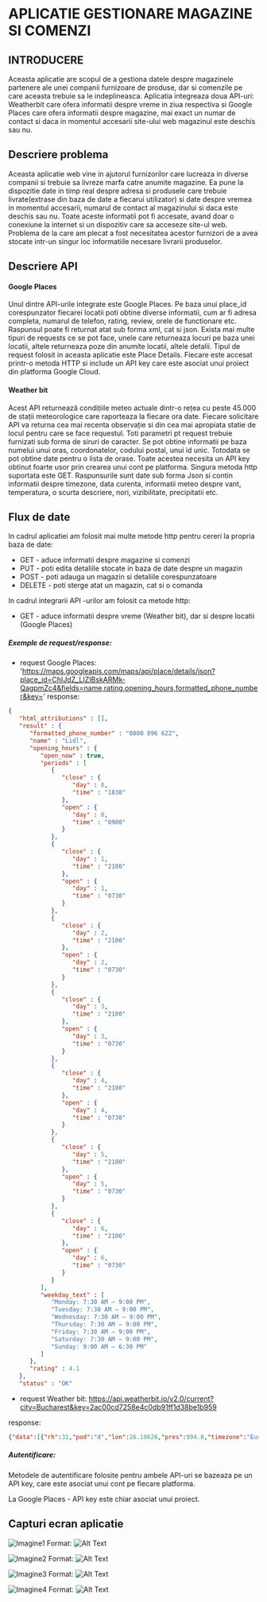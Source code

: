 # APLICATIE GESTIONARE MAGAZINE SI COMENZI

## INTRODUCERE
Aceasta aplicatie are scopul de a gestiona datele despre magazinele partenere ale unei companii furnizoare de produse, dar si comenzile pe care aceasta
trebuie sa le indeplineasca. Aplicatia integreaza doua API-uri: Weatherbit care ofera informatii despre vreme
in ziua respectiva si Google Places care ofera informatii despre magazine, mai exact un numar de contact
si daca in momentul accesarii site-ului web magazinul este deschis sau nu.

## Descriere problema
Aceasta aplicatie web vine in ajutorul furnizorilor care lucreaza in diverse companii si trebuie sa livreze marfa catre
anumite magazine. Ea pune la dispozitie date in timp real despre adresa si produsele care trebuie livrate(extrase din baza de date a fiecarui utilizator) si date despre
vremea in momentul accesarii, numarul de contact al magazinului si daca este deschis sau nu.
Toate aceste informatii pot fi accesate, avand doar o conexiune la internet si un dispozitiv care sa
acceseze site-ul web.
Problema de la care am plecat a fost necesitatea acestor furnizori de a avea stocate intr-un singur loc
informatiile necesare livrarii produselor.

## Descriere API
#### Google Places
Unul dintre API-urile integrate este Google Places. Pe baza unui place_id corespunzator fiecarei locatii
poti obtine diverse informatii, cum ar fi adresa completa, numarul de telefon, rating, review, orele de functionare etc.
Raspunsul poate fi returnat atat sub forma xml, cat si json. Exista mai multe tipuri de requests ce se pot face, unele
care returneaza locuri pe baza unei locatii, altele returneaza poze din anumite locatii, altele detalii.
Tipul de request folosit in aceasta aplicatie este Place Details. Fiecare este accesat printr-o metoda HTTP si include un API key care este asociat unui proiect din platforma Google Cloud.

#### Weather bit
Acest API returnează condițiile meteo actuale dintr-o rețea cu peste 45.000 de stații
meteorologice care raporteaza la fiecare ora date. 
Fiecare solicitare API va returna cea mai recenta observație si din cea mai apropiata statie de locul pentru care se face requestul.
Toti parametri pt request trebuie furnizati sub forma de siruri de caracter. Se pot obtine informatii pe baza numelui unui oras, coordonatelor, codului postal, unui id unic.
Totodata se pot obtine date pentru o lista de orase. Toate acestea necesita un API key obtinut foarte usor prin crearea unui cont pe platforma.
Singura metoda http suportata este GET. Raspunsurile sunt date sub forma Json si contin informatii
despre timezone, data curenta, informatii meteo despre vant, temperatura, o scurta descriere, nori, vizibilitate, precipitatii etc.

## Flux de date
In cadrul aplicatiei am folosit mai multe metode http pentru cereri la propria baza de date:
* GET - aduce informatii despre magazine si comenzi
* PUT - poti edita detaliile stocate in baza de date despre un magazin
* POST - poti adauga un magazin si detaliile corespunzatoare
* DELETE - poti sterge atat un magazin, cat si o comanda

In cadrul integrarii API -urilor am folosit ca metode http:
* GET - aduce informatii despre vreme (Weather bit), dar si despre locatii (Google Places)
##### Exemple de request/response:
- request Google Places: 'https://maps.googleapis.com/maps/api/place/details/json?place_id=ChIJdZ_LIZIBskARMk-QagpmZc4&fields=name,rating,opening_hours,formatted_phone_number&key='
response: 
```json 
{
   "html_attributions" : [],
   "result" : {
      "formatted_phone_number" : "0800 896 622",
      "name" : "Lidl",
      "opening_hours" : {
         "open_now" : true,
         "periods" : [
            {
               "close" : {
                  "day" : 0,
                  "time" : "1830"
               },
               "open" : {
                  "day" : 0,
                  "time" : "0900"
               }
            },
            {
               "close" : {
                  "day" : 1,
                  "time" : "2100"
               },
               "open" : {
                  "day" : 1,
                  "time" : "0730"
               }
            },
            {
               "close" : {
                  "day" : 2,
                  "time" : "2100"
               },
               "open" : {
                  "day" : 2,
                  "time" : "0730"
               }
            },
            {
               "close" : {
                  "day" : 3,
                  "time" : "2100"
               },
               "open" : {
                  "day" : 3,
                  "time" : "0730"
               }
            },
            {
               "close" : {
                  "day" : 4,
                  "time" : "2100"
               },
               "open" : {
                  "day" : 4,
                  "time" : "0730"
               }
            },
            {
               "close" : {
                  "day" : 5,
                  "time" : "2100"
               },
               "open" : {
                  "day" : 5,
                  "time" : "0730"
               }
            },
            {
               "close" : {
                  "day" : 6,
                  "time" : "2100"
               },
               "open" : {
                  "day" : 6,
                  "time" : "0730"
               }
            }
         ],
         "weekday_text" : [
            "Monday: 7:30 AM – 9:00 PM",
            "Tuesday: 7:30 AM – 9:00 PM",
            "Wednesday: 7:30 AM – 9:00 PM",
            "Thursday: 7:30 AM – 9:00 PM",
            "Friday: 7:30 AM – 9:00 PM",
            "Saturday: 7:30 AM – 9:00 PM",
            "Sunday: 9:00 AM – 6:30 PM"
         ]
      },
      "rating" : 4.1
   },
   "status" : "OK" 
   ``` 
- request Weather bit: https://api.weatherbit.io/v2.0/current?city=Bucharest&key=2ac00cd7258e4c0db91ff1d38be1b959

response:
``` json
{"data":[{"rh":31,"pod":"d","lon":26.10626,"pres":994.8,"timezone":"Europe\/Bucharest","ob_time":"2020-05-12 14:35","country_code":"RO","clouds":100,"ts":1589294100,"solar_rad":114.1,"state_code":"10","city_name":"Bucharest","wind_spd":1,"last_ob_time":"2020-05-12T14:35:00","wind_cdir_full":"north","wind_cdir":"N","slp":1004.3,"vis":1.5,"h_angle":45,"sunset":"17:33","dni":809.7,"dewpt":11,"snow":0,"uv":6.17284,"precip":3.15789,"wind_dir":0,"sunrise":"02:50","ghi":570.38,"dhi":99.67,"aqi":67,"lat":44.43225,"weather":{"icon":"r01d","code":"500","description":"Light rain"},"datetime":"2020-05-12:14","temp":30,"station":"AU800","elev_angle":36.1,"app_temp":28.9}],"count":1}
```


##### Autentificare:
Metodele de autentificare folosite pentru ambele API-uri se bazeaza pe un API key, care este asociat unui cont pe fiecare platforma.

La Google Places - API key este chiar asociat unui proiect.

## Capturi ecran aplicatie
![Imagine1](img1.png)
Format: ![Alt Text](url)

![Imagine2](img3.png)
Format: ![Alt Text](url)

![Imagine3](img4.png)
Format: ![Alt Text](url)

![Imagine4](img5.png)
Format: ![Alt Text](url)
